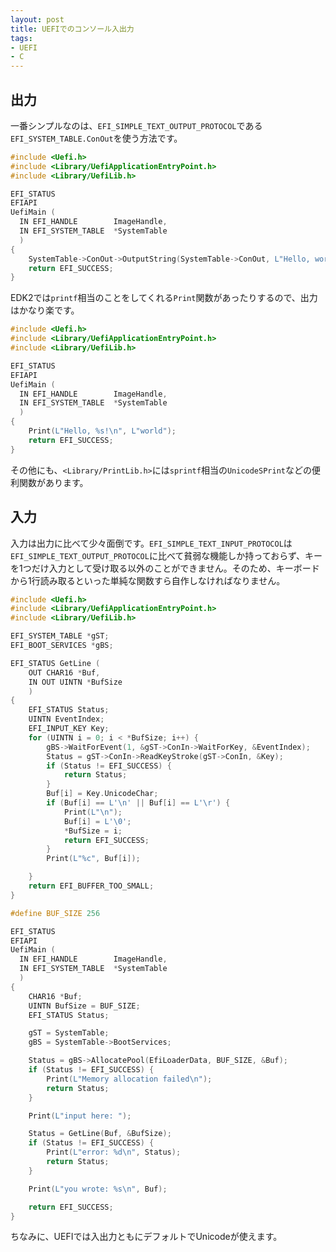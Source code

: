 ```yaml
---
layout: post
title: UEFIでのコンソール入出力
tags:
- UEFI
- C
---
```


## 出力
一番シンプルなのは、`EFI_SIMPLE_TEXT_OUTPUT_PROTOCOL`である`EFI_SYSTEM_TABLE.ConOut`を使う方法です。

``` c
#include <Uefi.h>
#include <Library/UefiApplicationEntryPoint.h>
#include <Library/UefiLib.h>

EFI_STATUS
EFIAPI
UefiMain (
  IN EFI_HANDLE        ImageHandle,
  IN EFI_SYSTEM_TABLE  *SystemTable
  )
{
	SystemTable->ConOut->OutputString(SystemTable->ConOut, L"Hello, world\n");
	return EFI_SUCCESS;
}
```

EDK2では`printf`相当のことをしてくれる`Print`関数があったりするので、出力はかなり楽です。

``` c
#include <Uefi.h>
#include <Library/UefiApplicationEntryPoint.h>
#include <Library/UefiLib.h>

EFI_STATUS
EFIAPI
UefiMain (
  IN EFI_HANDLE        ImageHandle,
  IN EFI_SYSTEM_TABLE  *SystemTable
  )
{
	Print(L"Hello, %s!\n", L"world");
	return EFI_SUCCESS;
}
```

その他にも、`<Library/PrintLib.h>`には`sprintf`相当の`UnicodeSPrint`などの便利関数があります。


## 入力
入力は出力に比べて少々面倒です。`EFI_SIMPLE_TEXT_INPUT_PROTOCOL`は`EFI_SIMPLE_TEXT_OUTPUT_PROTOCOL`に比べて貧弱な機能しか持っておらず、キーを1つだけ入力として受け取る以外のことができません。そのため、キーボードから1行読み取るといった単純な関数すら自作しなければなりません。

``` c
#include <Uefi.h>
#include <Library/UefiApplicationEntryPoint.h>
#include <Library/UefiLib.h>

EFI_SYSTEM_TABLE *gST;
EFI_BOOT_SERVICES *gBS;

EFI_STATUS GetLine (
	OUT CHAR16 *Buf,
	IN OUT UINTN *BufSize
	)
{
	EFI_STATUS Status;
	UINTN EventIndex;
	EFI_INPUT_KEY Key;
	for (UINTN i = 0; i < *BufSize; i++) {
		gBS->WaitForEvent(1, &gST->ConIn->WaitForKey, &EventIndex);
		Status = gST->ConIn->ReadKeyStroke(gST->ConIn, &Key);
		if (Status != EFI_SUCCESS) {
			return Status;
		}
		Buf[i] = Key.UnicodeChar;
		if (Buf[i] == L'\n' || Buf[i] == L'\r') {
			Print(L"\n");
			Buf[i] = L'\0';
			*BufSize = i;
			return EFI_SUCCESS;
		}
		Print(L"%c", Buf[i]);

	}
	return EFI_BUFFER_TOO_SMALL;
}

#define BUF_SIZE 256

EFI_STATUS
EFIAPI
UefiMain (
  IN EFI_HANDLE        ImageHandle,
  IN EFI_SYSTEM_TABLE  *SystemTable
  )
{
	CHAR16 *Buf;
	UINTN BufSize = BUF_SIZE;
	EFI_STATUS Status;

	gST = SystemTable;
	gBS = SystemTable->BootServices;

	Status = gBS->AllocatePool(EfiLoaderData, BUF_SIZE, &Buf);
	if (Status != EFI_SUCCESS) {
		Print(L"Memory allocation failed\n");
		return Status;
	}

	Print(L"input here: ");

	Status = GetLine(Buf, &BufSize);
	if (Status != EFI_SUCCESS) {
		Print(L"error: %d\n", Status);
		return Status;
	}

	Print(L"you wrote: %s\n", Buf);

	return EFI_SUCCESS;
}
```

ちなみに、UEFIでは入出力ともにデフォルトでUnicodeが使えます。